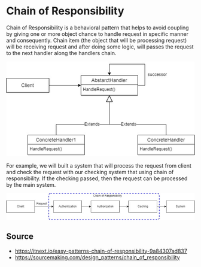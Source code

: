 # Chain of Responsibility

Chain of Responsibility is a behavioral pattern that helps to avoid coupling by giving one or more object chance to handle request in specific manner and consequently. Chain item (the object that will be processing request) will be receiving request and after doing some logic, will passes the request to the next handler along the handlers chain. 

![base](img/base.jpg)

For example, we will built a system that will process the request from client and check the request with our checking system that using chain of responsibility. If the checking passed, then the request can be processed by the main system.

![example](img/example.jpg)

## Source
- https://itnext.io/easy-patterns-chain-of-responsibility-9a84307ad837
- https://sourcemaking.com/design_patterns/chain_of_responsibility